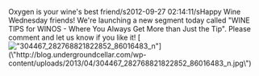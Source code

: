 Oxygen is your wine\'s best friend/s2012-09-27 02:14:11/sHappy Wine Wednesday friends! We\'re launching a new segment today called \"WINE TIPS for WINOS - Where You Always Get More than Just the Tip\". Please comment and let us know if you like it! [![\"304467_282768821822852_86016483_n\"](\"http://blog.undergroundcellar.com/wp-content/uploads/2013/04/304467_282768821822852_86016483_n.jpg\")](\"http://blog.undergroundcellar.com/wp-content/uploads/2013/04/304467_282768821822852_86016483_n.jpg\")